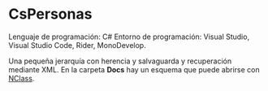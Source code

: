 # CsPersonas

Lenguaje de programación: C#
Entorno de programación: Visual Studio, Visual Studio Code, Rider, MonoDevelop.

Una pequeña jerarquía con herencia y salvaguarda y recuperación mediante XML.
En la carpeta **Docs** hay un esquema que puede abrirse con [NClass](https://github.com/gbaychev/NClass/releases/latest/).
